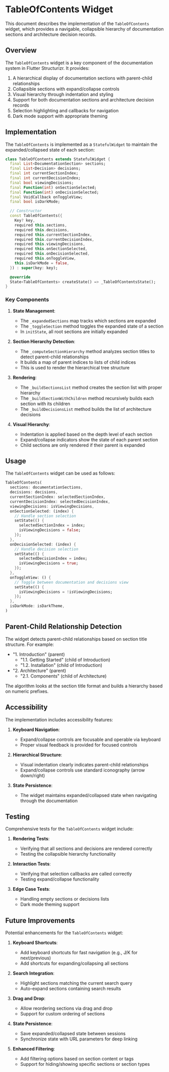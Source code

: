 # TableOfContents Widget

This document describes the implementation of the `TableOfContents` widget, which provides a navigable, collapsible hierarchy of documentation sections and architecture decision records.

## Overview

The `TableOfContents` widget is a key component of the documentation system in Flutter Structurizr. It provides:

1. A hierarchical display of documentation sections with parent-child relationships
2. Collapsible sections with expand/collapse controls
3. Visual hierarchy through indentation and styling
4. Support for both documentation sections and architecture decision records
5. Selection highlighting and callbacks for navigation
6. Dark mode support with appropriate theming

## Implementation

The `TableOfContents` is implemented as a `StatefulWidget` to maintain the expanded/collapsed state of each section:

```dart
class TableOfContents extends StatefulWidget {
  final List<DocumentationSection> sections;
  final List<Decision> decisions;
  final int currentSectionIndex;
  final int currentDecisionIndex;
  final bool viewingDecisions;
  final Function(int) onSectionSelected;
  final Function(int) onDecisionSelected;
  final VoidCallback onToggleView;
  final bool isDarkMode;

  // Constructor
  const TableOfContents({
    Key? key,
    required this.sections,
    required this.decisions,
    required this.currentSectionIndex,
    required this.currentDecisionIndex,
    required this.viewingDecisions,
    required this.onSectionSelected,
    required this.onDecisionSelected,
    required this.onToggleView,
    this.isDarkMode = false,
  }) : super(key: key);

  @override
  State<TableOfContents> createState() => _TableOfContentsState();
}
```

### Key Components

1. **State Management**:
   - The `_expandedSections` map tracks which sections are expanded
   - The `_toggleSection` method toggles the expanded state of a section
   - In `initState`, all root sections are initially expanded

2. **Section Hierarchy Detection**:
   - The `_computeSectionHierarchy` method analyzes section titles to detect parent-child relationships
   - It builds a map of parent indices to lists of child indices
   - This is used to render the hierarchical tree structure

3. **Rendering**:
   - The `_buildSectionsList` method creates the section list with proper hierarchy
   - The `_buildSectionWithChildren` method recursively builds each section with its children
   - The `_buildDecisionsList` method builds the list of architecture decisions

4. **Visual Hierarchy**:
   - Indentation is applied based on the depth level of each section
   - Expand/collapse indicators show the state of each parent section
   - Child sections are only rendered if their parent is expanded

## Usage

The `TableOfContents` widget can be used as follows:

```dart
TableOfContents(
  sections: documentationSections,
  decisions: decisions,
  currentSectionIndex: selectedSectionIndex,
  currentDecisionIndex: selectedDecisionIndex,
  viewingDecisions: isViewingDecisions,
  onSectionSelected: (index) {
    // Handle section selection
    setState(() {
      selectedSectionIndex = index;
      isViewingDecisions = false;
    });
  },
  onDecisionSelected: (index) {
    // Handle decision selection
    setState(() {
      selectedDecisionIndex = index;
      isViewingDecisions = true;
    });
  },
  onToggleView: () {
    // Toggle between documentation and decisions view
    setState(() {
      isViewingDecisions = !isViewingDecisions;
    });
  },
  isDarkMode: isDarkTheme,
)
```

## Parent-Child Relationship Detection

The widget detects parent-child relationships based on section title structure. For example:

- "1. Introduction" (parent)
  - "1.1. Getting Started" (child of Introduction)
  - "1.2. Installation" (child of Introduction)
- "2. Architecture" (parent)
  - "2.1. Components" (child of Architecture)

The algorithm looks at the section title format and builds a hierarchy based on numeric prefixes.

## Accessibility

The implementation includes accessibility features:

1. **Keyboard Navigation**:
   - Expand/collapse controls are focusable and operable via keyboard
   - Proper visual feedback is provided for focused controls

2. **Hierarchical Structure**:
   - Visual indentation clearly indicates parent-child relationships
   - Expand/collapse controls use standard iconography (arrow down/right)

3. **State Persistence**:
   - The widget maintains expanded/collapsed state when navigating through the documentation

## Testing

Comprehensive tests for the `TableOfContents` widget include:

1. **Rendering Tests**:
   - Verifying that all sections and decisions are rendered correctly
   - Testing the collapsible hierarchy functionality

2. **Interaction Tests**:
   - Verifying that selection callbacks are called correctly
   - Testing expand/collapse functionality

3. **Edge Case Tests**:
   - Handling empty sections or decisions lists
   - Dark mode theming support

## Future Improvements

Potential enhancements for the `TableOfContents` widget:

1. **Keyboard Shortcuts**:
   - Add keyboard shortcuts for fast navigation (e.g., J/K for next/previous)
   - Add shortcuts for expanding/collapsing all sections

2. **Search Integration**:
   - Highlight sections matching the current search query
   - Auto-expand sections containing search results

3. **Drag and Drop**:
   - Allow reordering sections via drag and drop
   - Support for custom ordering of sections

4. **State Persistence**:
   - Save expanded/collapsed state between sessions
   - Synchronize state with URL parameters for deep linking

5. **Enhanced Filtering**:
   - Add filtering options based on section content or tags
   - Support for hiding/showing specific sections or section types